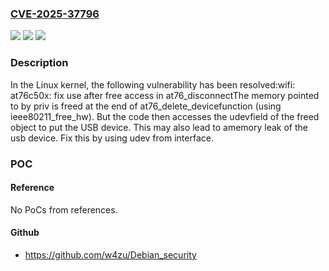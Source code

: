 ### [CVE-2025-37796](https://cve.mitre.org/cgi-bin/cvename.cgi?name=CVE-2025-37796)
![](https://img.shields.io/static/v1?label=Product&message=Linux&color=blue)
![](https://img.shields.io/static/v1?label=Version&message=29e20aa6c6aff35c81d4da2e2cd516dadb569061%3C%20c731cdfddcf1be1590d5ba8c9b508f98e3a2b3d6%20&color=brighgreen)
![](https://img.shields.io/static/v1?label=Vulnerability&message=n%2Fa&color=brighgreen)

### Description

In the Linux kernel, the following vulnerability has been resolved:wifi: at76c50x: fix use after free access in at76_disconnectThe memory pointed to by priv is freed at the end of at76_delete_devicefunction (using ieee80211_free_hw). But the code then accesses the udevfield of the freed object to put the USB device. This may also lead to amemory leak of the usb device. Fix this by using udev from interface.

### POC

#### Reference
No PoCs from references.

#### Github
- https://github.com/w4zu/Debian_security

